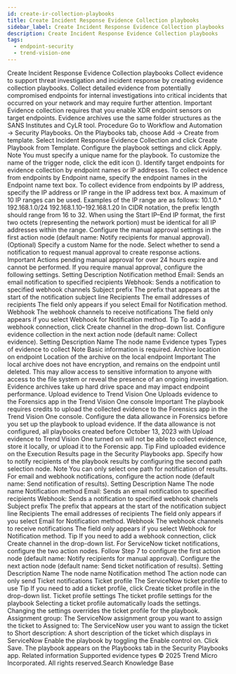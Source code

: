 ```yaml
---
id: create-ir-collection-playbooks
title: Create Incident Response Evidence Collection playbooks
sidebar_label: Create Incident Response Evidence Collection playbooks
description: Create Incident Response Evidence Collection playbooks
tags:
  - endpoint-security
  - trend-vision-one
---
```


 Create Incident Response Evidence Collection playbooks Collect evidence to support threat investigation and incident response by creating evidence collection playbooks. Collect detailed evidence from potentially compromised endpoints for internal investigations into critical incidents that occurred on your network and may require further attention. Important Evidence collection requires that you enable XDR endpoint sensors on target endpoints. Evidence archives use the same folder structures as the SANS Institutes and CyLR tool. Procedure Go to Workflow and Automation → Security Playbooks. On the Playbooks tab, choose Add → Create from template. Select Incident Response Evidence Collection and click Create Playbook from Template. Configure the playbook settings and click Apply. Note You must specify a unique name for the playbook. To customize the name of the trigger node, click the edit icon (). Identify target endpoints for evidence collection by endpoint names or IP addresses. To collect evidence from endpoints by Endpoint name, specify the endpoint names in the Endpoint name text box. To collect evidence from endpoints by IP address, specify the IP address or IP range in the IP address text box. A maximum of 10 IP ranges can be used. Examples of the IP range are as follows: 10.1.0.* 192.168.1.0/24 192.168.1.10–192.168.1.20 In CIDR notation, the prefix length should range from 16 to 32. When using the Start IP–End IP format, the first two octets (representing the network portion) must be identical for all IP addresses within the range. Configure the manual approval settings in the first action node (default name: Notify recipients for manual approval). (Optional) Specify a custom Name for the node. Select whether to send a notification to request manual approval to create response actions. Important Actions pending manual approval for over 24 hours expire and cannot be performed. If you require manual approval, configure the following settings. Setting Description Notification method Email: Sends an email notification to specified recipients Webhook: Sends a notification to specified webhook channels Subject prefix The prefix that appears at the start of the notification subject line Recipients The email addresses of recipients The field only appears if you select Email for Notification method. Webhook The webhook channels to receive notifications The field only appears if you select Webhook for Notification method. Tip To add a webhook connection, click Create channel in the drop-down list. Configure evidence collection in the next action node (default name: Collect evidence). Setting Description Name The node name Evidence types Types of evidence to collect Note Basic information is required. Archive location on endpoint Location of the archive on the local endpoint Important The local archive does not have encryption, and remains on the endpoint until deleted. This may allow access to sensitive information to anyone with access to the file system or reveal the presence of an ongoing investigation. Evidence archives take up hard drive space and may impact endpoint performance. Upload evidence to Trend Vision One Uploads evidence to the Forensics app in the Trend Vision One console Important The playbook requires credits to upload the collected evidence to the Forensics app in the Trend Vision One console. Configure the data allowance in Forensics before you set up the playbook to upload evidence. If the data allowance is not configured, all playbooks created before October 13, 2023 with Upload evidence to Trend Vision One turned on will not be able to collect evidence, store it locally, or upload it to the Forensic app. Tip Find uploaded evidence on the Execution Results page in the Security Playbooks app. Specify how to notify recipients of the playbook results by configuring the second path selection node. Note You can only select one path for notification of results. For email and webhook notifications, configure the action node (default name: Send notification of results). Setting Description Name The node name Notification method Email: Sends an email notification to specified recipients Webhook: Sends a notification to specified webhook channels Subject prefix The prefix that appears at the start of the notification subject line Recipients The email addresses of recipients The field only appears if you select Email for Notification method. Webhook The webhook channels to receive notifications The field only appears if you select Webhook for Notification method. Tip If you need to add a webhook connection, click Create channel in the drop-down list. For ServiceNow ticket notifications, configure the two action nodes. Follow Step 7 to configure the first action node (default name: Notify recipients for manual approval). Configure the next action node (default name: Send ticket notification of results). Setting Description Name The node name Notification method The action node can only send Ticket notifications Ticket profile The ServiceNow ticket profile to use Tip If you need to add a ticket profile, click Create ticket profile in the drop-down list. Ticket profile settings The ticket profile settings for the playbook Selecting a ticket profile automatically loads the settings. Changing the settings overrides the ticket profile for the playbook. Assignment group: The ServiceNow assignment group you want to assign the ticket to Assigned to: The ServiceNow user you want to assign the ticket to Short description: A short description of the ticket which displays in ServiceNow Enable the playbook by toggling the Enable control on. Click Save. The playbook appears on the Playbooks tab in the Security Playbooks app. Related information Supported evidence types © 2025 Trend Micro Incorporated. All rights reserved.Search Knowledge Base